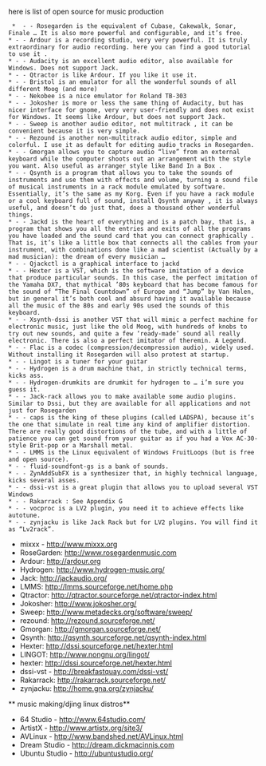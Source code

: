 here is list of open source for music production

``` 
 *  - - Rosegarden is the equivalent of Cubase, Cakewalk, Sonar, Finale … It is also more powerful and configurable, and it’s free.
* - - Ardour is a recording studio, very very powerful. It is truly extraordinary for audio recording. here you can find a good tutorial to use it .
* - - Audacity is an excellent audio editor, also available for Windows. Does not support Jack.
* - - Qtractor is like Ardour. If you like it use it.
* - - Bristol is an emulator for all the wonderful sounds of all different Moog (and more)
* - - Nekobee is a nice emulator for Roland TB-303
* - - Jokosher is more or less the same thing of Audacity, but has nicer interface for gnome, very very user-friendly and does not exist for Windows. It seems like Ardour, but does not support Jack.
* - - Sweep is another audio editor, not multitrack , it can be convenient because it is very simple.
* - - Rezound is another non-multitrack audio editor, simple and colorful. I use it as default for editing audio tracks in Rosegarden.
* - - Gmorgan allows you to capture audio “live” from an external keyboard while the computer shoots out an arrangement with the style you want. Also useful as arranger style like Band In a Box .
* - - Qsynth is a program that allows you to take the sounds of instruments and use them with effects and volume, turning a sound file of musical instruments in a rack module emulated by software. Essentially, it’s the same as my Korg. Even if you have a rack module or a cool keyboard full of sound, install Qsynth anyway , it is always useful, and doesn’t do just that, does a thousand other wonderful things.
* - - Jackd is the heart of everything and is a patch bay, that is, a program that shows you all the entries and exits of all the programs you have loaded and the sound card that you can connect graphically . That is, it’s like a little box that connects all the cables from your instrument, with combinations done like a mad scientist (Actually by a mad musician): the dream of every musician …
* - - Qjackctl is a graphical interface to jackd
* - - Hexter is a VST, which is the software imitation of a device that produce particular sounds. In this case, the perfect imitation of the Yamaha DX7, that mythical ’80s keyboard that has become famous for the sound of “The Final Countdown” of Europe and “Jump” by Van Halen, but in general it’s both cool and absurd having it available because all the music of the 80s and early 90s used the sounds of this keyboard.
* - - Xsynth-dssi is another VST that will mimic a perfect machine for electronic music, just like the old Moog, with hundreds of knobs to try out new sounds, and quite a few ‘ready-made’ sound all really electronic. There is also a perfect imitator of theremin. A Legend.
* - - Flac is a codec (compression/decompression audio), widely used. Without installing it Rosegarden will also protest at startup.
* - - Lingot is a tuner for your guitar
* - - Hydrogen is a drum machine that, in strictly technical terms, kicks ass.
* - - Hydrogen-drumkits are drumkit for hydrogen to … i’m sure you guess it.
* - - Jack-rack allows you to make available some audio plugins. Similar to Dssi, but they are available for all applications and not just for Rosegarden
* - - caps is the king of these plugins (called LADSPA), because it’s the one that simulate in real time any kind of amplifier distortion. There are really good distortions of the tube, and with a little of patience you can get sound from your guitar as if you had a Vox AC-30-style Brit-pop or a Marshall metal.
* - - LMMS is the Linux equivalent of Windows FruitLoops (but is free and open source).
* - - fluid-soundfont-gs is a bank of sounds.
* - - ZynAddSubFX is a synthesizer that, in highly technical language, kicks several asses.
* - - dssi-vst is a great plugin that allows you to upload several VST Windows
* - - Rakarrack : See Appendix G
* - - vocproc is a LV2 plugin, you need it to achieve effects like autotune.
* - - zynjacku is like Jack Rack but for LV2 plugins. You will find it as “Lv2rack”.
```

  - mixxx - <http://www.mixxx.org>
  - RoseGarden: <http://www.rosegardenmusic.com>
  - Ardour: <http://ardour.org>
  - Hydrogen: <http://www.hydrogen-music.org/>
  - Jack: <http://jackaudio.org/>
  - LMMS: <http://lmms.sourceforge.net/home.php>
  - Qtractor: <http://qtractor.sourceforge.net/qtractor-index.html>
  - Jokosher: <http://www.jokosher.org/>
  - Sweep: <http://www.metadecks.org/software/sweep/>
  - rezound: <http://rezound.sourceforge.net/>
  - Gmorgan: <http://gmorgan.sourceforge.net/>
  - Qsynth: <http://qsynth.sourceforge.net/qsynth-index.html>
  - Hexter: <http://dssi.sourceforge.net/hexter.html>
  - LINGOT: <http://www.nongnu.org/lingot/>
  - hexter: <http://dssi.sourceforge.net/hexter.html>
  - dssi-vst - <http://breakfastquay.com/dssi-vst/>
  - Rakarrack: <http://rakarrack.sourceforge.net/>
  - zynjacku: <http://home.gna.org/zynjacku/>

** music making/djing linux distros**

  - 64 Studio - <http://www.64studio.com/>
  - ArtistX - <http://www.artistx.org/site3/>
  - AVLinux - <http://www.bandshed.net/AVLinux.html>
  - Dream Studio - <http://dream.dickmacinnis.com>
  - Ubuntu Studio - <http://ubuntustudio.org/>
